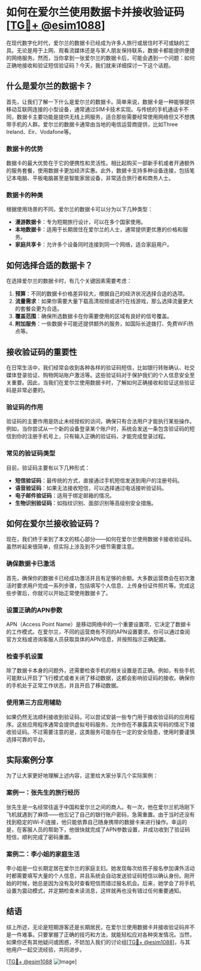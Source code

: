 # 如何在爱尔兰使用数据卡并接收验证码 [[TG💪+ @esim1088](https://t.me/s/esim1088)]

在现代数字化时代，爱尔兰的数据卡已经成为许多人旅行或居住时不可或缺的工具。无论是用于上网、观看流媒体还是与家人朋友保持联系，数据卡都能提供便捷的网络服务。然而，当你拿到一张爱尔兰的数据卡后，可能会遇到一个问题：如何正确地接收和验证短信验证码？今天，我们就来详细探讨一下这个话题。

## 什么是爱尔兰的数据卡？

首先，让我们了解一下什么是爱尔兰的数据卡。简单来说，数据卡是一种能够提供移动互联网连接的小型设备，通常通过SIM卡技术实现。与传统的手机通话卡不同，数据卡主要功能是提供无线上网服务，适合那些需要经常使用网络但又不想携带手机的人群。爱尔兰的数据卡通常由当地的电信运营商提供，比如Three Ireland、Eir、Vodafone等。

### 数据卡的优势

数据卡的最大优势在于它的便携性和灵活性。相比起购买一部新手机或者开通额外的服务套餐，使用数据卡更加经济实惠。此外，数据卡支持多种设备连接，包括笔记本电脑、平板电脑甚至是智能家居设备，非常适合旅行者和商务人士。

### 数据卡的种类

根据使用场景的不同，爱尔兰的数据卡可以分为以下几种类型：

- **漫游数据卡**：专为短期旅行设计，可以在多个国家使用。
- **本地数据卡**：适用于长期居住在爱尔兰的人士，通常提供更优惠的价格和服务。
- **家庭共享卡**：允许多个设备同时连接到同一个网络，适合家庭用户。

## 如何选择合适的数据卡？

在选择爱尔兰的数据卡时，有几个关键因素需要考虑：

1. **预算**：不同的数据卡价格差异较大，根据自己的经济状况选择合适的选项。
2. **流量需求**：如果你需要大量下载高清视频或进行在线游戏，那么选择流量更大的套餐会更为合适。
3. **覆盖范围**：确保所选数据卡在你需要使用的区域有良好的信号覆盖。
4. **附加服务**：一些数据卡可能还提供额外的服务，如国际长途拨打、免费WiFi热点等。

## 接收验证码的重要性

在日常生活中，我们经常会收到各种各样的验证码短信，比如银行转账确认、社交媒体登录验证、购物网站账户激活等。这些验证码对于保护我们的个人信息安全至关重要。因此，当我们在爱尔兰使用数据卡时，了解如何正确接收和验证这些验证码是非常必要的。

### 验证码的作用

验证码的主要作用是防止未经授权的访问，确保只有合法用户才能执行某些操作。例如，当你尝试从一个新的设备登录某个账户时，系统会发送一条包含验证码的短信到你的注册手机号上，只有输入正确的验证码，才能完成登录过程。

### 常见的验证码类型

目前，验证码主要有以下几种形式：

- **短信验证码**：最传统的方式，直接通过手机短信发送到用户的注册号码。
- **语音验证码**：如果无法接收短信，可以选择通过电话接听验证码。
- **电子邮件验证码**：适用于绑定邮箱的情况。
- **生物识别验证码**：如指纹识别、面部识别等高级别安全措施。

## 如何在爱尔兰接收验证码？

现在，我们终于来到了本文的核心部分——如何在爱尔兰使用数据卡接收验证码。虽然听起来很简单，但实际上涉及到不少细节需要注意。

### 确保数据卡已激活

首先，确保你的数据卡已经成功激活并且有足够的余额。大多数运营商会在初次激活时要求用户完成一系列步骤，包括填写个人信息、上传身份证件照片等。完成这些步骤后，你就可以开始正常使用数据卡了。

### 设置正确的APN参数

APN（Access Point Name）是移动网络中的一个重要设置项，它决定了数据卡的工作模式。在爱尔兰，不同的运营商有不同的APN设置要求。你可以通过查阅官方文档或咨询客服人员获取具体的APN信息，并按照指示正确配置。

### 检查手机设置

除了数据卡本身的问题外，还需要检查手机的相关设置是否正确。例如，有些手机可能默认开启了飞行模式或者关闭了移动数据，这都会影响验证码的接收。确保你的手机处于正常工作状态，并且开启了移动数据。

### 使用第三方应用辅助

如果仍然无法顺利接收到验证码，可以尝试安装一些专门用于接收验证码的应用程序。这些应用程序通常会提供虚拟号码服务，允许你在不暴露真实号码的情况下接收验证码。不过需要注意的是，这类服务可能存在一定的安全隐患，使用时要谨慎选择可靠的平台。

## 实际案例分享

为了让大家更好地理解上述内容，这里给大家分享几个实际案例：

### 案例一：张先生的旅行经历

张先生是一名经常往返于中国和爱尔兰之间的商人。有一次，他在爱尔兰机场刚下飞机就遇到了麻烦——他忘记了自己的银行账户密码，急需重置。由于当时还没有找到稳定的Wi-Fi连接，他只能依靠自己随身携带的数据卡来进行操作。幸运的是，在客服人员的帮助下，他很快就完成了APN参数设置，并成功收到了验证码短信，顺利完成了密码重置。

### 案例二：李小姐的家庭生活

李小姐是一位长期定居在爱尔兰的家庭主妇。她发现每次给孩子报名参加课外活动时都需要填写大量的个人信息，并且系统会自动发送验证码短信以确认身份。刚开始的时候，她总是因为没有及时查看短信而错过报名机会。后来，她学会了将手机设置为震动模式，并定期检查未读消息，这样就再也没有错过任何重要通知。

## 结语

综上所述，无论是短期游客还是长期居民，在爱尔兰使用数据卡并接收验证码并不是一件难事。只要掌握了正确的技巧和方法，就能轻松应对各种突发情况。当然，如果你还有其他疑问或困惑，不妨加入我们的讨论组[[TG💪+ @esim1088](https://t.me/s/esim1088)]，与其他用户一起交流经验，共同进步。

[[TG💪+ @esim1088](https://t.me/s/esim1088) ![Image](https://i.postimg.cc/4NQfJmqS/Snipaste-2025-05-13-00-14-12.png)]